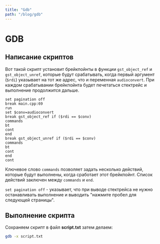 ```yaml
---
title: "Gdb"
path: "/blog/gdb"
---
```


# GDB

## Написание скриптов

Вот такой скрипт установит брейкпойнты в функции `gst_object_ref`  и `gst_object_unref`, которые будут срабатывать, когда первый аргумент (`$rdi`) указывает на тот же адрес, что и переменная `audioconvert`. При каждом срабатывании брейкпойнта будет печетаться стектрейс и выполнение продолжится дальше.

```
set pagination off 
break main.cpp:69
run
set $conv=audioconvert
break gst_object_ref if ($rdi == $conv)
commands
bt
cont
end
break gst_object_unref if ($rdi == $conv)
commands
bt
cont
end
cont
```

Ключевое слово `commands` позволяет задать несколько действий, которые будут выполнены, когда сработает этот брейкпойнт. Список действий заключен между `commands` и `end`.

`set pagination off` - указывает, что при выводе стектрейса не нужно останавливать выполнение и выводить "нажмите пробел для следующей страницы".

## Выполнение скрипта

Сохраняем скрипт в файл **script.txt** затем делаем:

```sh
gdb -x script.txt
```